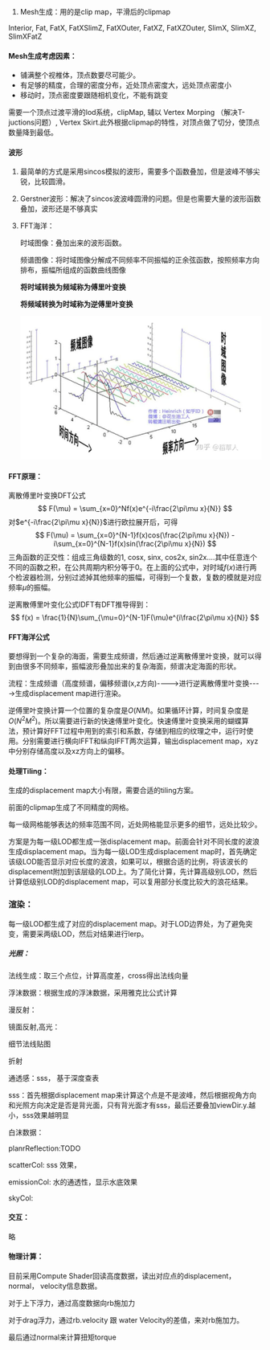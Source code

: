 1. Mesh生成：用的是clip map，平滑后的clipmap

Interior, Fat, FatX, FatXSlimZ, FatXOuter, FatXZ, FatXZOuter, SlimX, SlimXZ, SlimXFatZ

#### Mesh生成考虑因素：

+ 铺满整个视椎体，顶点数要尽可能少。
+ 有足够的精度，合理的密度分布，近处顶点密度大，远处顶点密度小
+ 移动时，顶点密度要跟随相机变化，不能有跳变

需要一个顶点过渡平滑的lod系统，clipMap, 辅以 Vertex Morping （解决T-juctions问题）, Vertex Skirt.此外根据clipmap的特性，对顶点做了切分，使顶点数量降到最低。



#### 波形

1. 最简单的方式是采用sincos模拟的波形，需要多个函数叠加，但是波峰不够尖锐，比较圆滑。

2. Gerstner波形：解决了sincos波波峰圆滑的问题。但是也需要大量的波形函数叠加，波形还是不够真实

3. FFT海洋：

   时域图像：叠加出来的波形函数。

   频谱图像：将时域图像分解成不同频率不同振幅的正余弦函数，按照频率方向排布，振幅所组成的函数曲线图像

   **将时域转换为频域称为傅里叶变换**

   **将频域转换为时域称为逆傅里叶变换**

   ![](.\时域频域.png)

#### FFT原理：

离散傅里叶变换DFT公式
$$
F(\mu) = \sum_{x=0}^Nf(x)e^{-i\frac{2\pi\mu x}{N}}
$$
对$e^{-i\frac{2\pi\mu x}{N}}$进行欧拉展开后，可得
$$
F(\mu) = \sum_{x=0}^{N-1}f(x)cos(\frac{2\pi\mu x}{N}) - i\sum_{x=0}^{N-1}f(x)sin(\frac{2\pi\mu x}{N})
$$
三角函数的正交性：组成三角级数的1, cosx, sinx, cos2x, sin2x....其中任意连个不同的函数之积，在公共周期内积分等于0。在上面的公式中，对时域$f(x)$进行两个检波器检测，分别过滤掉其他频率的振幅，可得到一个复数，复数的模就是对应频率$\mu$的振幅。

逆离散傅里叶变化公式IDFT有DFT推导得到：
$$
f(x) = \frac{1}{N}\sum_{\mu=0}^{N-1}F(\mu)e^{i\frac{2\pi\mu x}{N}}
$$


#### FFT海洋公式

​	要想得到一个复杂的海面，需要生成频谱，然后通过逆离散傅里叶变换，就可以得到由很多不同频率，振幅波形叠加出来的复杂海面，频谱决定海面的形状。

​	流程：生成频谱（高度频谱，偏移频谱(x,z方向)---->进行逆离散傅里叶变换---->生成displacement map进行渲染。

逆傅里叶变换计算一个位置的复杂度是$O(NM)$。如果循环计算，时间复杂度是$O(N^2M^2)$。所以需要进行新的快速傅里叶变化。快速傅里叶变换采用的蝴蝶算法，预计算好FFT过程中用到的索引和系数，存储到相应的纹理之中，运行时使用。分别需要进行横向IFFT和纵向IFFT两次运算，输出displacement map，xyz中分别存储高度以及xz方向上的偏移。

#### 处理Tiling：

生成的displacement map大小有限，需要合适的tiling方案。

前面的clipmap生成了不同精度的网格。

每一级网格能够表达的频率范围不同，近处网格能显示更多的细节，远处比较少。

方案是为每一级LOD都生成一张displacement map。前面会针对不同长度的波浪生成displacement map。当为每一级LOD生成displacement map时，首先确定该级LOD能否显示对应长度的波浪，如果可以，根据合适的比例，将该波长的displacement附加到该层级的LOD上。为了简化计算，先计算高级别LOD，然后计算低级别LOD的displacement map，可以复用部分长度比较大的浪花结果。

### 渲染：

每一级LOD都生成了对应的displacement map。对于LOD边界处，为了避免突变，需要采两级LOD，然后对结果进行lerp。

##### 光照：

法线生成：取三个点位，计算高度差，cross得出法线向量

浮沫数据：根据生成的浮沫数据，采用雅克比公式计算

漫反射：

镜面反射,高光：

细节法线贴图

折射

通透感：sss， 基于深度查表

sss：首先根据displacement map来计算这个点是不是波峰，然后根据视角方向和光照方向决定是否是背光面，只有背光面才有sss，最后还要叠加viewDir.y.越小，sss效果越明显

白沫数据：

planrReflection:TODO

scatterCol: sss 效果，

emissionCol: 水的通透性，显示水底效果

skyCol:

#### 交互：

略

#### 物理计算：

目前采用Compute Shader回读高度数据，读出对应点的displacement，normal， velocity信息数据。

对于上下浮力，通过高度数据向rb施加力

对于drag浮力，通过rb.velocity 跟 water Velocity的差值，来对rb施加力。

最后通过normal来计算扭矩torque
